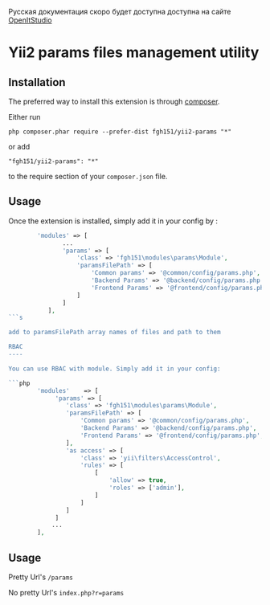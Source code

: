 Русская документация скоро будет доступна доступна на сайте [OpenItStudio](https://openitstudio.ru)

Yii2 params files management utility
====================================

Installation
------------

The preferred way to install this extension is through [composer](http://getcomposer.org/download/).

Either run

```
php composer.phar require --prefer-dist fgh151/yii2-params "*"
```

or add

```
"fgh151/yii2-params": "*"
```

to the require section of your `composer.json` file.


Usage
-----

Once the extension is installed, simply add it in your config by  :

```php
        'modules' => [
               ...
               'params' => [
                   'class' => 'fgh151\modules\params\Module',
                   'paramsFilePath' => [
                       'Common params' => '@common/config/params.php',
                       'Backend Params' => '@backend/config/params.php',
                       'Frontend Params' => '@frontend/config/params.php',
                   ]
               ]
           ],
```s

add to paramsFilePath array names of files and path to them

RBAC
----

You can use RBAC with module. Simply add it in your config:

```php
        'modules'    => [
             'params' => [
                'class' => 'fgh151\modules\params\Module',
                'paramsFilePath' => [
                    'Common params' => '@common/config/params.php',
                    'Backend Params' => '@backend/config/params.php',
                    'Frontend Params' => '@frontend/config/params.php',
                ],
                'as access' => [
                    'class' => 'yii\filters\AccessControl',
                    'rules' => [
                        [
                            'allow' => true,
                            'roles' => ['admin'],
                        ]
                    ]
                ]
             ]
            ...
        ],
```


Usage
-----

Pretty Url's ```/params```

No pretty Url's ```index.php?r=params```
